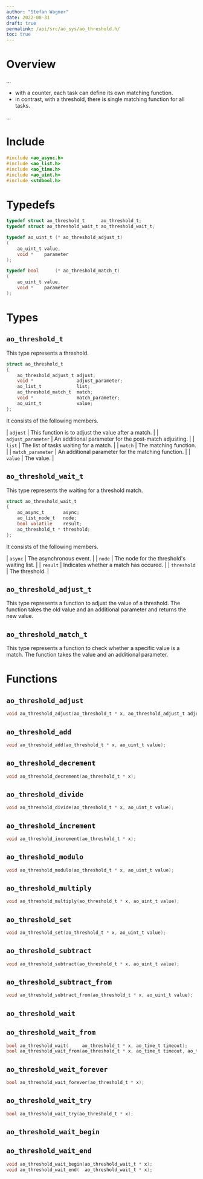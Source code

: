 ```yaml
---
author: "Stefan Wagner"
date: 2022-08-31
draft: true
permalink: /api/src/ao_sys/ao_threshold.h/
toc: true
---
```


# Overview

...

- with a counter, each task can define its own matching function.
- in contrast, with a threshold, there is single matching function for all tasks.

...

# Include

```c
#include <ao_async.h>
#include <ao_list.h>
#include <ao_time.h>
#include <ao_uint.h>
#include <stdbool.h>
```

# Typedefs

```c
typedef struct ao_threshold_t      ao_threshold_t;
typedef struct ao_threshold_wait_t ao_threshold_wait_t;
```

```c
typedef ao_uint_t (* ao_threshold_adjust_t)
(
    ao_uint_t value,
    void *    parameter
);
```

```c
typedef bool      (* ao_threshold_match_t)
(
    ao_uint_t value,
    void *    parameter
);
```

# Types

## `ao_threshold_t`

This type represents a threshold.

```c
struct ao_threshold_t
{
    ao_threshold_adjust_t adjust;
    void *                adjust_parameter;
    ao_list_t             list;
    ao_threshold_match_t  match;
    void *                match_parameter;
    ao_uint_t             value;
};
```

It consists of the following members.

| `adjust` | This function is to adjust the value after a match. |
| `adjust_parameter` | An additional parameter for the post-match adjusting. |
| `list` | The list of tasks waiting for a match. |
| `match` | The matching function. |
| `match_parameter` | An additional parameter for the matching function. |
| `value` | The value. |

## `ao_threshold_wait_t`

This type represents the waiting for a threshold match.

```c
struct ao_threshold_wait_t
{
    ao_async_t       async;
    ao_list_node_t   node;
    bool volatile    result;
    ao_threshold_t * threshold;
};
```

It consists of the following members.

| `async` | The asynchronous event. |
| `node` | The node for the threshold's waiting list. |
| `result` | Indicates whether a match has occured. |
| `threshold` | The threshold. |

## `ao_threshold_adjust_t`

This type represents a function to adjust the value of a threshold. The function takes the old value and an additional parameter and returns the new value.

## `ao_threshold_match_t`

This type represents a function to check whether a specific value is a match. The function takes the value and an additional parameter.

# Functions

## `ao_threshold_adjust`

```c
void ao_threshold_adjust(ao_threshold_t * x, ao_threshold_adjust_t adjust, void * adjust_parameter);
```

## `ao_threshold_add`

```c
void ao_threshold_add(ao_threshold_t * x, ao_uint_t value);
```

## `ao_threshold_decrement`

```c
void ao_threshold_decrement(ao_threshold_t * x);
```

## `ao_threshold_divide`

```c
void ao_threshold_divide(ao_threshold_t * x, ao_uint_t value);
```

## `ao_threshold_increment`

```c
void ao_threshold_increment(ao_threshold_t * x);
```

## `ao_threshold_modulo`

```c
void ao_threshold_modulo(ao_threshold_t * x, ao_uint_t value);
```

## `ao_threshold_multiply`

```c
void ao_threshold_multiply(ao_threshold_t * x, ao_uint_t value);
```

## `ao_threshold_set`

```c
void ao_threshold_set(ao_threshold_t * x, ao_uint_t value);
```

## `ao_threshold_subtract`

```c
void ao_threshold_subtract(ao_threshold_t * x, ao_uint_t value);
```

## `ao_threshold_subtract_from`

```c
void ao_threshold_subtract_from(ao_threshold_t * x, ao_uint_t value);
```

## `ao_threshold_wait`
## `ao_threshold_wait_from`

```c
bool ao_threshold_wait(     ao_threshold_t * x, ao_time_t timeout);
bool ao_threshold_wait_from(ao_threshold_t * x, ao_time_t timeout, ao_time_t beginning);
```

## `ao_threshold_wait_forever`

```c
bool ao_threshold_wait_forever(ao_threshold_t * x);
```

## `ao_threshold_wait_try`

```c
bool ao_threshold_wait_try(ao_threshold_t * x);
```

## `ao_threshold_wait_begin`
## `ao_threshold_wait_end`

```c
void ao_threshold_wait_begin(ao_threshold_wait_t * x);
void ao_threshold_wait_end(  ao_threshold_wait_t * x);
```
